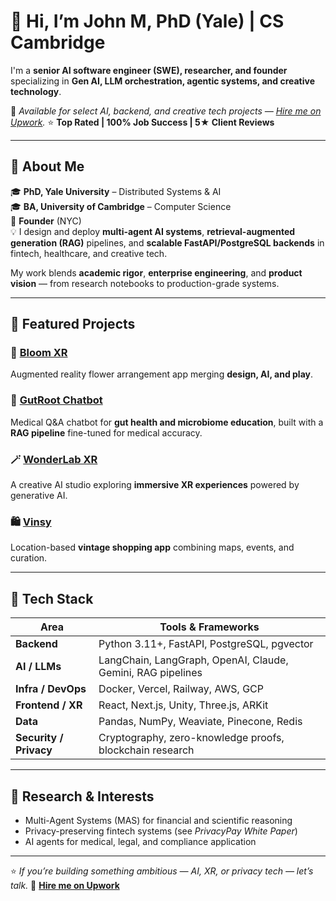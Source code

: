 # 👋 Hi, I’m John M, PhD (Yale) | CS Cambridge

I'm a **senior AI software engineer (SWE), researcher, and founder** specializing in **Gen AI, LLM orchestration, agentic systems, and creative technology**.

💼 *Available for select AI, backend, and creative tech projects — [Hire me on Upwork](https://www.upwork.com/freelancers/~01a09658c320bd9c65?viewMode=1).*
⭐ **Top Rated | 100% Job Success | 5★ Client Reviews**

---

## 🧠 About Me

🎓 **PhD, Yale University** – Distributed Systems & AI  
🎓 **BA, University of Cambridge** – Computer Science  
🏢 **Founder** (NYC)  
💡 I design and deploy **multi-agent AI systems**, **retrieval-augmented generation (RAG)** pipelines, and **scalable FastAPI/PostgreSQL backends** in fintech, healthcare, and creative tech.

My work blends **academic rigor**, **enterprise engineering**, and **product vision** — from research notebooks to production-grade systems.

---

## 🚀 Featured Projects

### 🌸 [Bloom XR](https://apps.apple.com/us/app/bloom-xr/id6744581621)
Augmented reality flower arrangement app merging **design, AI, and play**.

### 🧬 [GutRoot Chatbot](https://gut-root.vercel.app/chatbot)
Medical Q&A chatbot for **gut health and microbiome education**, built with a **RAG pipeline** fine-tuned for medical accuracy.

### 🪄 [WonderLab XR](https://www.wonderlabxr.com)
A creative AI studio exploring **immersive XR experiences** powered by generative AI.

### 🛍️ [Vinsy](https://apps.apple.com/us/app/vinsy/id6745562161)
Location-based **vintage shopping app** combining maps, events, and curation.

---

## 🧩 Tech Stack

| Area | Tools & Frameworks |
|------|--------------------|
| **Backend** | Python 3.11+, FastAPI, PostgreSQL, pgvector |
| **AI / LLMs** | LangChain, LangGraph, OpenAI, Claude, Gemini, RAG pipelines |
| **Infra / DevOps** | Docker, Vercel, Railway, AWS, GCP |
| **Frontend / XR** | React, Next.js, Unity, Three.js, ARKit |
| **Data** | Pandas, NumPy, Weaviate, Pinecone, Redis |
| **Security / Privacy** | Cryptography, zero-knowledge proofs, blockchain research |

---

## 🧪 Research & Interests

- Multi-Agent Systems (MAS) for financial and scientific reasoning  
- Privacy-preserving fintech systems (see *PrivacyPay White Paper*)  
- AI agents for medical, legal, and compliance application

---

⭐️ *If you’re building something ambitious — AI, XR, or privacy tech — let’s talk.*
💼 [**Hire me on Upwork**](https://www.upwork.com/freelancers/~01a09658c320bd9c65?viewMode=1)
